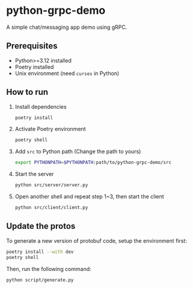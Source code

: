 # python-grpc-demo

A simple chat/messaging app demo using gRPC.

## Prerequisites

- Python>=3.12 installed
- Poetry installed
- Unix environment (need `curses` in Python)

## How to run

1. Install dependencies
    ```sh
    poetry install
    ```
2. Activate Poetry environment
    ```sh
    poetry shell
    ```
3. Add `src` to Python path (Change the path to yours)
    ```sh
    export PYTHONPATH=$PYTHONPATH:path/to/python-grpc-demo/src
    ```
4. Start the server
    ```sh
    python src/server/server.py
    ```
5. Open another shell and repeat step 1~3, then start the client
    ```sh
    python src/client/client.py
    ```

## Update the protos

To generate a new version of protobuf code, setup the environment first:

```sh
poetry install --with dev
poetry shell
```

Then, run the following command:

```sh
python script/generate.py
```
